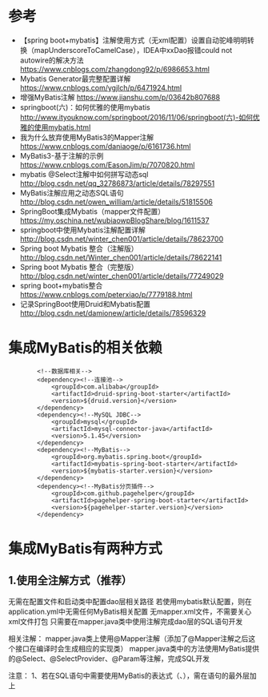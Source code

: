 # 参考
- 【spring boot+mybatis】注解使用方式（无xml配置）设置自动驼峰明明转换（mapUnderscoreToCamelCase），IDEA中xxDao报错could not autowire的解决方法
https://www.cnblogs.com/zhangdong92/p/6986653.html
- Mybatis Generator最完整配置详解
https://www.cnblogs.com/ygjlch/p/6471924.html
- 增强MyBatis注解
https://www.jianshu.com/p/03642b807688
- springboot(六)：如何优雅的使用mybatis
http://www.ityouknow.com/springboot/2016/11/06/springboot(六)-如何优雅的使用mybatis.html
- 我为什么放弃使用MyBatis3的Mapper注解
https://www.cnblogs.com/daniaoge/p/6161736.html
- MyBatis3-基于注解的示例
https://www.cnblogs.com/EasonJim/p/7070820.html
- mybatis @Select注解中如何拼写动态sql
http://blog.csdn.net/qq_32786873/article/details/78297551
- MyBatis注解应用之动态SQL语句
http://blog.csdn.net/owen_william/article/details/51815506
- SpringBoot集成Mybatis（mapper文件配置）
https://my.oschina.net/wubiaowpBlogShare/blog/1611537
- springboot中使用Mybatis注解配置详解
http://blog.csdn.net/winter_chen001/article/details/78623700
- Spring boot Mybatis 整合（注解版）
http://blog.csdn.net/Winter_chen001/article/details/78622141
- Spring boot Mybatis 整合（完整版）
http://blog.csdn.net/winter_chen001/article/details/77249029
- spring boot+mybatis整合
https://www.cnblogs.com/peterxiao/p/7779188.html
- 记录SpringBoot使用Druid和Mybatis配置
http://blog.csdn.net/damionew/article/details/78596329

# 集成MyBatis的相关依赖
```
        <!--数据库相关-->
        <dependency><!--连接池-->
            <groupId>com.alibaba</groupId>
            <artifactId>druid-spring-boot-starter</artifactId>
            <version>${druid.version}</version>
        </dependency>
        <dependency><!--MySQL JDBC-->
            <groupId>mysql</groupId>
            <artifactId>mysql-connector-java</artifactId>
            <version>5.1.45</version>
        </dependency>
        <dependency><!--MyBatis-->
            <groupId>org.mybatis.spring.boot</groupId>
            <artifactId>mybatis-spring-boot-starter</artifactId>
            <version>${mybatis-starter.version}</version>
        </dependency>
        <dependency><!--MyBatis分页插件-->
            <groupId>com.github.pagehelper</groupId>
            <artifactId>pagehelper-spring-boot-starter</artifactId>
            <version>${pagehelper-starter.version}</version>
        </dependency>
```

# 集成MyBatis有两种方式

## 1.使用全注解方式（推荐）
无需在配置文件和启动类中配置dao层相关路径
若使用mybatis默认配置，则在application.yml中无需任何MyBatis相关配置
无mapper.xml文件，不需要关心xml文件打包
只需要在mapper.java类中使用注解完成dao层的SQL语句开发

相关注解：
mapper.java类上使用@Mapper注解（添加了@Mapper注解之后这个接口在编译时会生成相应的实现类）
mapper.java类中的方法使用MyBatis提供的@Select、@SelectProvider、@Param等注解，完成SQL开发

注意：
1、若在SQL语句中需要使用MyBatis的表达式（<foreach>、<if>），需在语句的最外层加上<script>
2、Mapper接口中不可以定义同名的方法，因为会在编译生成Mapper实现类是生成相同的id，也就是说这个接口是不支持重载的。
3、关于MyBatis3，官方说明：很不幸的是，java注解在表现和灵活性上存在限制。虽然在调研、设计和测试上花费了很多时间，但是最强大的MyBatis映射功能却无法用注解实现。这没有什么可笑的。举例来说，C#的特性就没有这个限制，所以MyBatis.NET 能拥有一个功能丰富的多的XML替代方案。所以，Java基于注解的配置是依赖于其自身特性的。
    可以使用混合方式（MIXEDMAPPER）解决，少数复杂Mapper使用xml的方式
4、若使用IDEA开发工具，*mapper.java类中仅加入@Mapper注解时，使用@Autowire自动注入Mapper类时会提示报错，但实际运行不影响注入，MyBatis会将扫描到的带有@Mapper注解的类，注册到Spring上下文中。
    解决办法：
    - 方式一：在Mapper类中加@Mapper注解的同时，增加@Repository注解，暂未发现使用两个注解对Spring注入的影响。
    - 方式二：（推荐）修改IDEA的首选项（Editor->Inspections->Spring->Spring Core），将Spring的自动注入相关检查关掉或降低等级。
    - 方式三：在使用@Autowire注入时，增加@SuppressWarnings("SpringJavaAutowiringInspection")注解
    - 方式四：安装IDEA的MyBatis Plugin（收费）

## 2.使用XML配置SQL
- 可以使用Maven的mybatis-generator插件，直接生成相关类（*Mapper.java、*Mapper.xml、PO类）
`generatorConfig中<javaClientGenerator>的type属性值为：XMLMAPPER`
Mapper.java类需加@Repository注解或@Mapper注解，使用@Mapper注解，则无需在启动类中添加@MapperScan注解
- 需要在配置文件和启动类中指明dao层相关类的包名，包名更换时，需注意替换相关配置
application.yml配置：
mybatis:
  mapper-locations: classpath:mappers/**.xml（*mapper.xml所在包）
  configuration:
    cache-enabled: true
  type-aliases-package: PO类所在包
  
启动类增加注解：
@MapperScan("mapper.java类的路径")